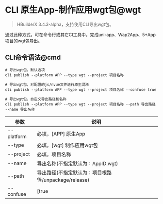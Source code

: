 # CLI 原生App-制作应用wgt包@wgt

> HBuilderX 3.4.3-alpha，支持使用CLI导出wgt包。

通过此种方式，可在命令行或其它CI工具中，完成uni-app、Wap2App、5+App项目的wgt包导出。

## CLI命令语法@cmd

```shell
# 导出wgt包，默认选项
cli publish --platform APP --type wgt --project 项目名称

# 导出wgt包，对配置的js/nvue文件进行原生混淆
cli publish --platform APP --type wgt --project 项目名称 --confuse true

# 导出wgt包，自定义导出路径和名称
cli publish --platform APP --type wgt --project 项目名称 --path 导出路径 --name 导出名称
```

| 参数       | 说明                                                 |
| ---------- | ---------------------------------------------------- |
| --platform | 必填，[APP] 原生App                                  |
| --type     | 必填，[wgt] 制作应用wgt包                            |
| --project  | 必填，项目名称                                       |
| --name     | 导出名称(不指定默认为：AppID.wgt)                    |
| --path     | 导出路径(不指定默认为：项目根路径/unpackage/release) |
| --confuse  | [true|false] 对配置的js/nvue文件进行原生混淆(默认为：false)   |
